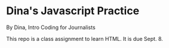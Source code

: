 # Dina's Javascript Practice

By Dina, Intro Coding for Journalists

This repo is a class assignment to learn HTML. It is due Sept. 8. 